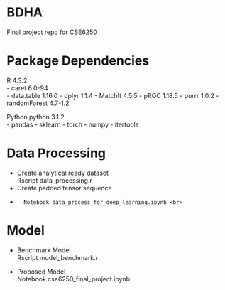 # BDHA
Final project repo for CSE6250

# Package Dependencies
R 4.3.2 <br>
	- caret 6.0-94	
 	- data.table 1.16.0
  	- dplyr 1.1.4
   	- MatchIt 4.5.5
    	- pROC 1.18.5
     	- purrr 1.0.2
      	- randomForest 4.7-1.2

Python
python 3.1.2 <br>
	- pandas 
	- sklearn
	- torch
	- numpy
	- itertools


# Data Processing
-	Create analytical ready dataset <br>
		Rscript data_processing.r <br>
- 	Create padded tensor sequence <br>
- 		Notebook data_process_for_deep_learning.ipynb <br>
# Model
-	Benchmark Model <br>
		Rscript model_benchmark.r <br>

-	Proposed Model <br>
		Notebook cse6250_final_project.ipynb <br>
